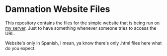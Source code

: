 ﻿# Damnation Website Files

This repository contains the files for the simple website that is being run [on my server](http://damnation.ddns.net). Just to have something whenever someone tries to access the URL.

Website's only in Spanish, I mean, ya know there's only .html files here what do you expect.
